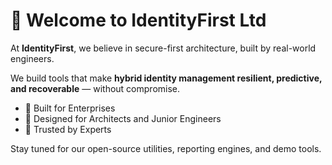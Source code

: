 # 👋 Welcome to IdentityFirst Ltd

At **IdentityFirst**, we believe in secure-first architecture, built by real-world engineers.

We build tools that make **hybrid identity management resilient, predictive, and recoverable** — without compromise.

- 💼 Built for Enterprises
- 🧠 Designed for Architects and Junior Engineers
- 🔐 Trusted by Experts

Stay tuned for our open-source utilities, reporting engines, and demo tools.
